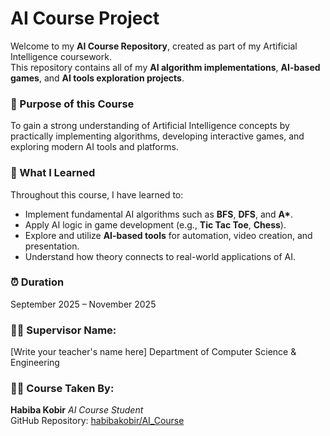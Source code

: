 # AI Course Project
Welcome to my **AI Course Repository**, created as part of my Artificial Intelligence coursework.  
This repository contains all of my **AI algorithm implementations**, **AI-based games**, and **AI tools exploration projects**.

### 🧩 Purpose of this Course
To gain a strong understanding of Artificial Intelligence concepts by practically implementing algorithms, developing interactive games, and exploring modern AI tools and platforms.

### 🎯 What I Learned
Throughout this course, I have learned to:
- Implement fundamental AI algorithms such as **BFS**, **DFS**, and **A\***. 
- Apply AI logic in game development (e.g., **Tic Tac Toe**, **Chess**).  
- Explore and utilize **AI-based tools** for automation, video creation, and presentation.  
- Understand how theory connects to real-world applications of AI.

### ⏰ Duration
September 2025 – November 2025

### 👨‍🏫 Supervisor Name:
[Write your teacher's name here]
Department of Computer Science & Engineering 

### 👩‍💻 Course Taken By:
**Habiba Kobir** 
_AI Course Student_  
GitHub Repository: [habibakobir/AI_Course](https://github.com/habibakobir/AI_Course)

